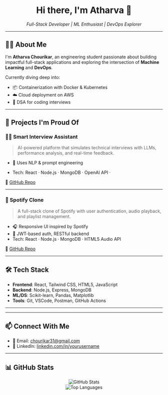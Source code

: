 <!-- GitHub Profile README -->

<h1 align="center">Hi there, I'm Atharva 👋</h1>

<p align="center">
  <em>Full-Stack Developer | ML Enthusiast | DevOps Explorer</em>
</p>

---

## 👨‍💻 About Me

I'm **Atharva Chourikar**, an engineering student passionate about building impactful full-stack applications and exploring the intersection of **Machine Learning** and **DevOps**.

Currently diving deep into:
- 📦 Containerization with Docker & Kubernetes
- ☁️ Cloud deployment on AWS
- 🔢 DSA for coding interviews

---

## 🚀 Projects I'm Proud Of

### 🧑‍💼 Smart Interview Assistant
> AI-powered platform that simulates technical interviews with LLMs, performance analysis, and real-time feedback.

- 🧠 Uses NLP & prompt engineering

- Tech: React · Node.js · MongoDB · OpenAI API · 

🔗 [GitHub Repo](https://github.com/Atharvac31/smart-interview-assistant)

---

### 🎵 Spotify Clone
> A full-stack clone of Spotify with user authentication, audio playback, and playlist management.

- 🎧 Responsive UI inspired by Spotify
- 🔐 JWT-based auth, RESTful backend
- Tech: React · Node.js · MongoDB · HTML5 Audio API

🔗 [GitHub Repo](https://github.com/Atharvac31/spotify-clone)

---

## 🛠️ Tech Stack

- **Frontend**: React, Tailwind CSS, HTML5, JavaScript
- **Backend**: Node.js, Express, MongoDB
- **ML/DS**: Scikit-learn, Pandas, Matplotlib
- **Tools**: Git, VSCode, Postman, GitHub Actions

---



---

## 📫 Connect With Me

- 📧 Email: chourikar31@gmail.com
- 💼 LinkedIn: [linkedin.com/in/yourusername](https://linkedin.com/in/yourusername)


---

## 📊 GitHub Stats

<p align="center">
  <img src="https://github-readme-stats.vercel.app/api?username=Atharvac31&show_icons=true&theme=radical" alt="GitHub Stats" />
  <br />
  <img src="https://github-readme-stats.vercel.app/api/top-langs/?username=Atharvac31&layout=compact&theme=radical" alt="Top Languages" />
</p>
